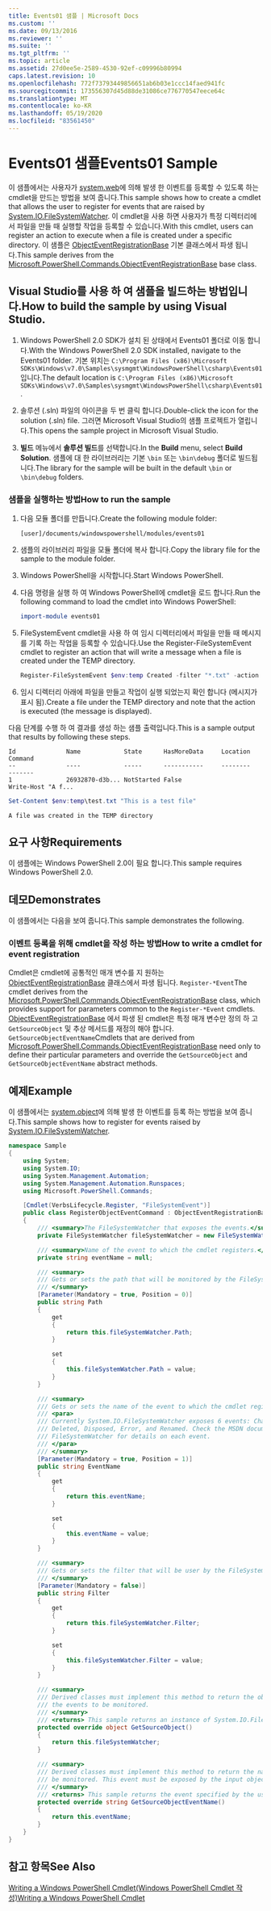 ```yaml
---
title: Events01 샘플 | Microsoft Docs
ms.custom: ''
ms.date: 09/13/2016
ms.reviewer: ''
ms.suite: ''
ms.tgt_pltfrm: ''
ms.topic: article
ms.assetid: 27d0ee5e-2589-4530-92ef-c09996b80994
caps.latest.revision: 10
ms.openlocfilehash: 772f73793449856651ab6b03e1ccc14faed941fc
ms.sourcegitcommit: 173556307d45d88de31086ce776770547eece64c
ms.translationtype: MT
ms.contentlocale: ko-KR
ms.lasthandoff: 05/19/2020
ms.locfileid: "83561450"
---
```

# <a name="events01-sample"></a><span data-ttu-id="1645d-102">Events01 샘플</span><span class="sxs-lookup"><span data-stu-id="1645d-102">Events01 Sample</span></span>

<span data-ttu-id="1645d-103">이 샘플에서는 사용자가 [system.web](/dotnet/api/System.IO.FileSystemWatcher)에 의해 발생 한 이벤트를 등록할 수 있도록 하는 cmdlet을 만드는 방법을 보여 줍니다.</span><span class="sxs-lookup"><span data-stu-id="1645d-103">This sample shows how to create a cmdlet that allows the user to register for events that are raised by [System.IO.FileSystemWatcher](/dotnet/api/System.IO.FileSystemWatcher).</span></span>
<span data-ttu-id="1645d-104">이 cmdlet을 사용 하면 사용자가 특정 디렉터리에서 파일을 만들 때 실행할 작업을 등록할 수 있습니다.</span><span class="sxs-lookup"><span data-stu-id="1645d-104">With this cmdlet, users can register an action to execute when a file is created under a specific directory.</span></span>
<span data-ttu-id="1645d-105">이 샘플은 [ObjectEventRegistrationBase](/dotnet/api/Microsoft.PowerShell.Commands.ObjectEventRegistrationBase) 기본 클래스에서 파생 됩니다.</span><span class="sxs-lookup"><span data-stu-id="1645d-105">This sample derives from the [Microsoft.PowerShell.Commands.ObjectEventRegistrationBase](/dotnet/api/Microsoft.PowerShell.Commands.ObjectEventRegistrationBase) base class.</span></span>

## <a name="how-to-build-the-sample-by-using-visual-studio"></a><span data-ttu-id="1645d-106">Visual Studio를 사용 하 여 샘플을 빌드하는 방법입니다.</span><span class="sxs-lookup"><span data-stu-id="1645d-106">How to build the sample by using Visual Studio.</span></span>

1. <span data-ttu-id="1645d-107">Windows PowerShell 2.0 SDK가 설치 된 상태에서 Events01 폴더로 이동 합니다.</span><span class="sxs-lookup"><span data-stu-id="1645d-107">With the Windows PowerShell 2.0 SDK installed, navigate to the Events01 folder.</span></span>
   <span data-ttu-id="1645d-108">기본 위치는 `C:\Program Files (x86)\Microsoft SDKs\Windows\v7.0\Samples\sysmgmt\WindowsPowerShell\csharp\Events01`입니다.</span><span class="sxs-lookup"><span data-stu-id="1645d-108">The default location is `C:\Program Files (x86)\Microsoft SDKs\Windows\v7.0\Samples\sysmgmt\WindowsPowerShell\csharp\Events01`.</span></span>

2. <span data-ttu-id="1645d-109">솔루션 (.sln) 파일의 아이콘을 두 번 클릭 합니다.</span><span class="sxs-lookup"><span data-stu-id="1645d-109">Double-click the icon for the solution (.sln) file.</span></span>
   <span data-ttu-id="1645d-110">그러면 Microsoft Visual Studio의 샘플 프로젝트가 열립니다.</span><span class="sxs-lookup"><span data-stu-id="1645d-110">This opens the sample project in Microsoft Visual Studio.</span></span>

3. <span data-ttu-id="1645d-111">**빌드** 메뉴에서 **솔루션 빌드**를 선택합니다.</span><span class="sxs-lookup"><span data-stu-id="1645d-111">In the **Build** menu, select **Build Solution**.</span></span>
   <span data-ttu-id="1645d-112">샘플에 대 한 라이브러리는 기본 `\bin` 또는 `\bin\debug` 폴더로 빌드됩니다.</span><span class="sxs-lookup"><span data-stu-id="1645d-112">The library for the sample will be built in the default `\bin` or `\bin\debug` folders.</span></span>

### <a name="how-to-run-the-sample"></a><span data-ttu-id="1645d-113">샘플을 실행하는 방법</span><span class="sxs-lookup"><span data-stu-id="1645d-113">How to run the sample</span></span>

1. <span data-ttu-id="1645d-114">다음 모듈 폴더를 만듭니다.</span><span class="sxs-lookup"><span data-stu-id="1645d-114">Create the following module folder:</span></span>

    `[user]/documents/windowspowershell/modules/events01`

2. <span data-ttu-id="1645d-115">샘플의 라이브러리 파일을 모듈 폴더에 복사 합니다.</span><span class="sxs-lookup"><span data-stu-id="1645d-115">Copy the library file for the sample to the module folder.</span></span>

3. <span data-ttu-id="1645d-116">Windows PowerShell을 시작합니다.</span><span class="sxs-lookup"><span data-stu-id="1645d-116">Start Windows PowerShell.</span></span>

4. <span data-ttu-id="1645d-117">다음 명령을 실행 하 여 Windows PowerShell에 cmdlet을 로드 합니다.</span><span class="sxs-lookup"><span data-stu-id="1645d-117">Run the following command to load the cmdlet into Windows PowerShell:</span></span>

    ```powershell
    import-module events01
    ```

5. <span data-ttu-id="1645d-118">FileSystemEvent cmdlet을 사용 하 여 임시 디렉터리에서 파일을 만들 때 메시지를 기록 하는 작업을 등록할 수 있습니다.</span><span class="sxs-lookup"><span data-stu-id="1645d-118">Use the Register-FileSystemEvent cmdlet to register an action that will write a message when a file is created under the TEMP directory.</span></span>

    ```powershell
    Register-FileSystemEvent $env:temp Created -filter "*.txt" -action { Write-Host "A file was created in the TEMP directory" }
    ```

6. <span data-ttu-id="1645d-119">임시 디렉터리 아래에 파일을 만들고 작업이 실행 되었는지 확인 합니다 (메시지가 표시 됨).</span><span class="sxs-lookup"><span data-stu-id="1645d-119">Create a file under the TEMP directory and note that the action is executed (the message is displayed).</span></span>

<span data-ttu-id="1645d-120">다음 단계를 수행 하 여 결과를 생성 하는 샘플 출력입니다.</span><span class="sxs-lookup"><span data-stu-id="1645d-120">This is a sample output that results by following these steps.</span></span>

```output
Id              Name            State      HasMoreData     Location             Command
--              ----            -----      -----------     --------             -------
1               26932870-d3b... NotStarted False                                 Write-Host "A f...

```

```powershell
Set-Content $env:temp\test.txt "This is a test file"
```

```output
A file was created in the TEMP directory
```

## <a name="requirements"></a><span data-ttu-id="1645d-121">요구 사항</span><span class="sxs-lookup"><span data-stu-id="1645d-121">Requirements</span></span>

<span data-ttu-id="1645d-122">이 샘플에는 Windows PowerShell 2.0이 필요 합니다.</span><span class="sxs-lookup"><span data-stu-id="1645d-122">This sample requires Windows PowerShell 2.0.</span></span>

## <a name="demonstrates"></a><span data-ttu-id="1645d-123">데모</span><span class="sxs-lookup"><span data-stu-id="1645d-123">Demonstrates</span></span>

<span data-ttu-id="1645d-124">이 샘플에서는 다음을 보여 줍니다.</span><span class="sxs-lookup"><span data-stu-id="1645d-124">This sample demonstrates the following.</span></span>

### <a name="how-to-write-a-cmdlet-for-event-registration"></a><span data-ttu-id="1645d-125">이벤트 등록을 위해 cmdlet을 작성 하는 방법</span><span class="sxs-lookup"><span data-stu-id="1645d-125">How to write a cmdlet for event registration</span></span>

<span data-ttu-id="1645d-126">Cmdlet은 cmdlet에 공통적인 매개 변수를 지 원하는 [ObjectEventRegistrationBase](/dotnet/api/Microsoft.PowerShell.Commands.ObjectEventRegistrationBase) 클래스에서 파생 됩니다. `Register-*Event`</span><span class="sxs-lookup"><span data-stu-id="1645d-126">The cmdlet derives from the [Microsoft.PowerShell.Commands.ObjectEventRegistrationBase](/dotnet/api/Microsoft.PowerShell.Commands.ObjectEventRegistrationBase) class, which provides support for parameters common to the `Register-*Event` cmdlets.</span></span>
<span data-ttu-id="1645d-127">[ObjectEventRegistrationBase](/dotnet/api/Microsoft.PowerShell.Commands.ObjectEventRegistrationBase) 에서 파생 된 cmdlet은 특정 매개 변수만 정의 하 고 `GetSourceObject` 및 추상 메서드를 재정의 해야 합니다. `GetSourceObjectEventName`</span><span class="sxs-lookup"><span data-stu-id="1645d-127">Cmdlets that are derived from [Microsoft.PowerShell.Commands.ObjectEventRegistrationBase](/dotnet/api/Microsoft.PowerShell.Commands.ObjectEventRegistrationBase) need only to define their particular parameters and override the `GetSourceObject` and `GetSourceObjectEventName` abstract methods.</span></span>

## <a name="example"></a><span data-ttu-id="1645d-128">예제</span><span class="sxs-lookup"><span data-stu-id="1645d-128">Example</span></span>

<span data-ttu-id="1645d-129">이 샘플에서는 [system.object](/dotnet/api/System.IO.FileSystemWatcher)에 의해 발생 한 이벤트를 등록 하는 방법을 보여 줍니다.</span><span class="sxs-lookup"><span data-stu-id="1645d-129">This sample shows how to register for events raised by [System.IO.FileSystemWatcher](/dotnet/api/System.IO.FileSystemWatcher).</span></span>

```csharp
namespace Sample
{
    using System;
    using System.IO;
    using System.Management.Automation;
    using System.Management.Automation.Runspaces;
    using Microsoft.PowerShell.Commands;

    [Cmdlet(VerbsLifecycle.Register, "FileSystemEvent")]
    public class RegisterObjectEventCommand : ObjectEventRegistrationBase
    {
        /// <summary>The FileSystemWatcher that exposes the events.</summary>
        private FileSystemWatcher fileSystemWatcher = new FileSystemWatcher();

        /// <summary>Name of the event to which the cmdlet registers.</summary>
        private string eventName = null;

        /// <summary>
        /// Gets or sets the path that will be monitored by the FileSystemWatcher.
        /// </summary>
        [Parameter(Mandatory = true, Position = 0)]
        public string Path
        {
            get
            {
                return this.fileSystemWatcher.Path;
            }

            set
            {
                this.fileSystemWatcher.Path = value;
            }
        }

        /// <summary>
        /// Gets or sets the name of the event to which the cmdlet registers.
        /// <para>
        /// Currently System.IO.FileSystemWatcher exposes 6 events: Changed, Created,
        /// Deleted, Disposed, Error, and Renamed. Check the MSDN documentation of
        /// FileSystemWatcher for details on each event.
        /// </para>
        /// </summary>
        [Parameter(Mandatory = true, Position = 1)]
        public string EventName
        {
            get
            {
                return this.eventName;
            }

            set
            {
                this.eventName = value;
            }
        }

        /// <summary>
        /// Gets or sets the filter that will be user by the FileSystemWatcher.
        /// </summary>
        [Parameter(Mandatory = false)]
        public string Filter
        {
            get
            {
                return this.fileSystemWatcher.Filter;
            }

            set
            {
                this.fileSystemWatcher.Filter = value;
            }
        }

        /// <summary>
        /// Derived classes must implement this method to return the object that generates
        /// the events to be monitored.
        /// </summary>
        /// <returns> This sample returns an instance of System.IO.FileSystemWatcher</returns>
        protected override object GetSourceObject()
        {
            return this.fileSystemWatcher;
        }

        /// <summary>
        /// Derived classes must implement this method to return the name of the event to
        /// be monitored. This event must be exposed by the input object.
        /// </summary>
        /// <returns> This sample returns the event specified by the user with the -EventName parameter.</returns>
        protected override string GetSourceObjectEventName()
        {
            return this.eventName;
        }
    }
}
```

## <a name="see-also"></a><span data-ttu-id="1645d-130">참고 항목</span><span class="sxs-lookup"><span data-stu-id="1645d-130">See Also</span></span>

[<span data-ttu-id="1645d-131">Writing a Windows PowerShell Cmdlet(Windows PowerShell Cmdlet 작성)</span><span class="sxs-lookup"><span data-stu-id="1645d-131">Writing a Windows PowerShell Cmdlet</span></span>](writing-a-windows-powershell-cmdlet.md)
